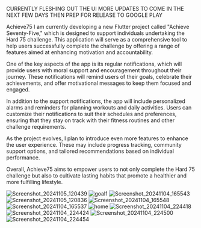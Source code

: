 CURRENTLY FLESHING OUT THE UI MORE UPDATES TO COME IN THE NEXT FEW DAYS THEN PREP FOR RELEASE TO GOOGLE PLAY



Achieve75
I am currently developing a new Flutter project called "Achieve Seventy-Five," which is designed to support individuals undertaking the Hard 75 challenge. This application will serve as a comprehensive tool to help users successfully complete the challenge by offering a range of features aimed at enhancing motivation and accountability.

One of the key aspects of the app is its regular notifications, which will provide users with moral support and encouragement throughout their journey. These notifications will remind users of their goals, celebrate their achievements, and offer motivational messages to keep them focused and engaged.

In addition to the support notifications, the app will include personalized alarms and reminders for planning workouts and daily activities. Users can customize their notifications to suit their schedules and preferences, ensuring that they stay on track with their fitness routines and other challenge requirements.

As the project evolves, I plan to introduce even more features to enhance the user experience. These may include progress tracking, community support options, and tailored recommendations based on individual performance.

Overall, Achieve75 aims to empower users to not only complete the Hard 75 challenge but also to cultivate lasting habits that promote a healthier and more fulfilling lifestyle.

![Screenshot_20241105_120439](https://github.com/user-attachments/assets/e1d3f794-9380-4df5-9023-6fa6041c479d)
![goal1](https://github.com/user-attachments/assets/3c1403f5-5ddb-422c-97f2-871244cee574)
![Screenshot_20241104_165543](https://github.com/user-attachments/assets/058b3697-dc91-4170-8481-480308b3c562)
![Screenshot_20241105_120836](https://github.com/user-attachments/assets/abb8c6b8-5680-4de0-8103-7bedec4966e9)
![Screenshot_20241104_165548](https://github.com/user-attachments/assets/6f1cf9fb-0328-4e64-8f05-6e872febbe67)
![Screenshot_20241104_165537](https://github.com/user-attachments/assets/ae0fd860-cda9-4bfb-a5b9-d45fb642acbc)
![home](https://github.com/user-attachments/assets/39ac5d70-aa07-4c2b-8503-de772809163d)
![Screenshot_20241104_224418](https://github.com/user-attachments/assets/48e82bbf-68fc-4e2a-9692-d7f2b3402b01)
![Screenshot_20241104_224424](https://github.com/user-attachments/assets/1efd3b04-d2bc-463c-bd13-298eb7eb87f2)
![Screenshot_20241104_224500](https://github.com/user-attachments/assets/14b74580-2d04-465c-a8fd-99fa70f797cc)
![Screenshot_20241104_224454](https://github.com/user-attachments/assets/cc0eb364-3a02-4066-8a77-9aecee54bd37)
